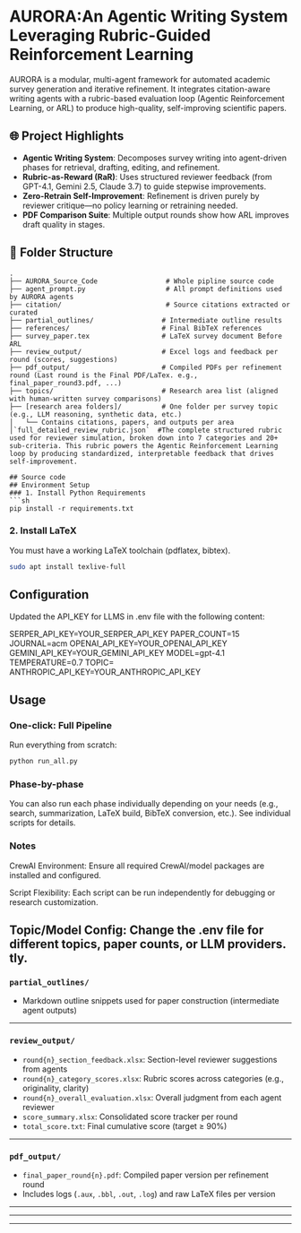 # AURORA:An Agentic Writing System Leveraging Rubric-Guided Reinforcement Learning

AURORA is a modular, multi-agent framework for automated academic survey generation and iterative refinement. It integrates citation-aware writing agents with a rubric-based evaluation loop (Agentic Reinforcement Learning, or ARL) to produce high-quality, self-improving scientific papers.

## 🌐 Project Highlights

- **Agentic Writing System**: Decomposes survey writing into agent-driven phases for retrieval,  drafting, editing, and refinement.
- **Rubric-as-Reward (RaR)**: Uses structured reviewer feedback (from GPT-4.1, Gemini 2.5, Claude 3.7) to guide stepwise improvements.
- **Zero-Retrain Self-Improvement**: Refinement is driven purely by reviewer critique—no policy learning or retraining needed.
- **PDF Comparison Suite**: Multiple output rounds show how ARL improves draft quality in stages.

## 📁 Folder Structure

```text
.
├── AURORA_Source_Code                 # Whole pipline source code        
├── agent_prompt.py                    # All prompt definitions used by AURORA agents
├── citation/                          # Source citations extracted or curated
├── partial_outlines/                 # Intermediate outline results
├── references/                       # Final BibTeX references
├── survey_paper.tex                  # LaTeX survey document Before ARL 
├── review_output/                    # Excel logs and feedback per round (scores, suggestions)
├── pdf_output/                       # Compiled PDFs per refinement round (Last round is the Final PDF/LaTex. e.g., final_paper_round3.pdf, ...)
├── topics/                           # Research area list (aligned with human-written survey comparisons)
├── [research area folders]/          # One folder per survey topic (e.g., LLM reasoning, synthetic data, etc.)
│   └── Contains citations, papers, and outputs per area
│`full_detailed_review_rubric.json`  #The complete structured rubric used for reviewer simulation, broken down into 7 categories and 20+ sub-criteria. This rubric powers the Agentic Reinforcement Learning loop by producing standardized, interpretable feedback that drives self-improvement.

## Source code
## Environment Setup
### 1. Install Python Requirements
```sh
pip install -r requirements.txt
```

### 2. Install LaTeX
You must have a working LaTeX toolchain (pdflatex, bibtex).

```sh
sudo apt install texlive-full
```
## Configuration
Updated the API_KEY for LLMS in .env file with the following content:

SERPER_API_KEY=YOUR_SERPER_API_KEY
PAPER_COUNT=15
JOURNAL=acm
OPENAI_API_KEY=YOUR_OPENAI_API_KEY
GEMINI_API_KEY=YOUR_GEMINI_API_KEY
MODEL=gpt-4.1
TEMPERATURE=0.7
TOPIC=
ANTHROPIC_API_KEY=YOUR_ANTHROPIC_API_KEY
## Usage

### One-click: Full Pipeline
Run everything from scratch:

```sh
python run_all.py

```
### Phase-by-phase
You can also run each phase individually depending on your needs (e.g., search, summarization, LaTeX build, BibTeX conversion, etc.).
See individual scripts for details.
### Notes
CrewAI Environment: Ensure all required CrewAI/model packages are installed and configured.

Script Flexibility: Each script can be run independently for debugging or research customization.

Topic/Model Config: Change the .env file for different topics, paper counts, or LLM providers.
tly.
---

### `partial_outlines/`
- Markdown outline snippets used for paper construction (intermediate agent outputs)

---

### `review_output/`
- `round{n}_section_feedback.xlsx`: Section-level reviewer suggestions from agents
- `round{n}_category_scores.xlsx`: Rubric scores across categories (e.g., originality, clarity)
- `round{n}_overall_evaluation.xlsx`: Overall judgment from each agent reviewer
- `score_summary.xlsx`: Consolidated score tracker per round
- `total_score.txt`: Final cumulative score (target ≥ 90%)

---

### `pdf_output/`
- `final_paper_round{n}.pdf`: Compiled paper version per refinement round
- Includes logs (`.aux`, `.bbl`, `.out`, `.log`) and raw LaTeX files per version

---

 

---

 

---
 

